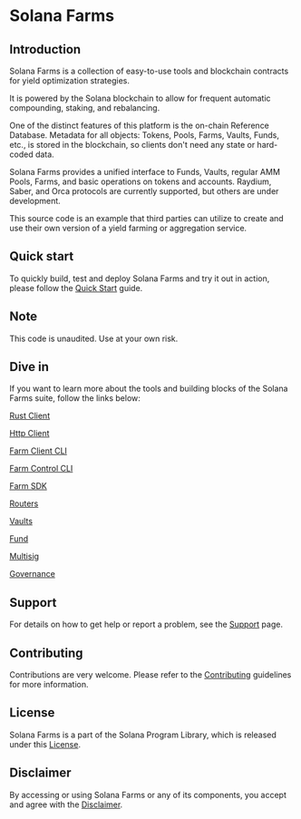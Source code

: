 # Solana Farms

## Introduction

Solana Farms is a collection of easy-to-use tools and blockchain contracts for yield optimization strategies.

It is powered by the Solana blockchain to allow for frequent automatic compounding, staking, and rebalancing.

One of the distinct features of this platform is the on-chain Reference Database. Metadata for all objects: Tokens, Pools, Farms, Vaults, Funds, etc., is stored in the blockchain, so clients don't need any state or hard-coded data.

Solana Farms provides a unified interface to Funds, Vaults, regular AMM Pools, Farms, and basic operations on tokens and accounts. Raydium, Saber, and Orca protocols are currently supported, but others are under development.

This source code is an example that third parties can utilize to create and use their own version of a yield farming or aggregation service.

## Quick start

To quickly build, test and deploy Solana Farms and try it out in action, please follow the [Quick Start](https://github.com/solana-labs/solana-program-library/blob/master/farms/docs/quick_start.md) guide.

## Note

This code is unaudited. Use at your own risk.

## Dive in

If you want to learn more about the tools and building blocks of the Solana Farms suite, follow the links below:

[Rust Client](https://github.com/solana-labs/solana-program-library/blob/master/farms/docs/rust_client.md)

[Http Client](https://github.com/solana-labs/solana-program-library/blob/master/farms/docs/http_client.md)

[Farm Client CLI](https://github.com/solana-labs/solana-program-library/blob/master/farms/docs/farm_client_cli.md)

[Farm Control CLI](https://github.com/solana-labs/solana-program-library/blob/master/farms/docs/farm_ctrl_cli.md)

[Farm SDK](https://github.com/solana-labs/solana-program-library/blob/master/farms/docs/sdk.md)

[Routers](https://github.com/solana-labs/solana-program-library/blob/master/farms/docs/routers.md)

[Vaults](https://github.com/solana-labs/solana-program-library/blob/master/farms/docs/vaults.md)

[Fund](https://github.com/solana-labs/solana-program-library/blob/master/farms/docs/fund.md)

[Multisig](https://github.com/solana-labs/solana-program-library/blob/master/farms/docs/multisig.md)

[Governance](https://github.com/solana-labs/solana-program-library/blob/master/farms/docs/governance.md)

## Support

For details on how to get help or report a problem, see the [Support](https://github.com/solana-labs/solana-program-library/blob/master/farms/docs/support.md) page.

## Contributing

Contributions are very welcome. Please refer to the [Contributing](https://github.com/solana-labs/solana/blob/master/CONTRIBUTING.md) guidelines for more information.

## License

Solana Farms is a part of the Solana Program Library, which is released under this [License](https://github.com/solana-labs/solana-program-library/blob/master/LICENSE).

## Disclaimer

By accessing or using Solana Farms or any of its components, you accept and agree with the [Disclaimer](https://github.com/solana-labs/solana-program-library/blob/master/farms/docs/disclaimer.md).
